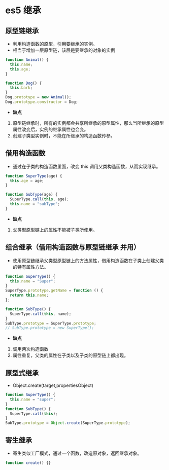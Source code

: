 # es5 继承

## 原型链继承

- 利用构造函数的原型，引用要继承的实例。
- 相当于增加一层原型链，该层是要继承的对象的实例

```javascript
function Animal() {
  this.name;
  this.age;
}

function Dog() {
  this.bark;
}
Dog.prototype = new Animal();
Dog.prototype.constructor = Dog;
```

- **缺点**

1. 原型链继承时，所有的实例都会共享所继承的原型属性，那么当所继承的原型属性改变后，实例的继承属性也会变。
2. 创建子类型实例时，不能在所继承的构造函数传参。

## 借用构造函数

- 通过在子类的构造函数里面，改变 this 调用父类构造函数，从而实现继承。

```javascript
function SuperType(age) {
  this.age = age;
}

function SubType(age) {
  SuperType.call(this, age);
  this.name = "subType";
}
```

- **缺点**

1. 父类型原型链上的属性不能被子类所使用。

## 组合继承（借用构造函数与原型链继承 并用）

- 使用原型链继承父类型原型链上的方法属性，借用构造函数在子类上创建父类的特有属性方法。

```javascript
function SuperType() {
  this.name = "Super";
}
SuperType.prototype.getName = function () {
  return this.name;
};

function SubType() {
  SuperType.call(this, name);
}
SubType.prototype = SuperType.prototype;
// SubType.prototype = new SuperType();
```

- **缺点**

1. 调用两次构造函数
2. 属性重复，父类的属性在子类以及子类的原型链上都出现。

## 原型式继承

- Object.create(target,propertiesObject)

```javascript
function SuperType() {
  this.name = "super";
}
function SubType() {
  SuperType.call(this);
}
SubType.prototype = Object.create(SuperType.prototype);
```

## 寄生继承

- 寄生类似工厂模式，通过一个函数，改造原对象，返回继承对象。

```javascript
function create() {}
```
